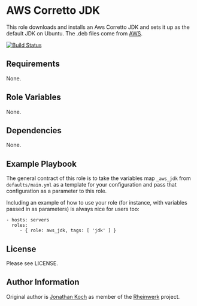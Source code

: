 AWS Corretto JDK
=========

This role downloads and installs an Aws Corretto JDK and sets it up as the default JDK on Ubuntu. The .deb files come from [AWS](https://docs.aws.amazon.com/corretto/).

[![Build Status](https://github.com/Rheinwerk/ansible-role-aws_jdk/actions/workflows/ci.yml/badge.svg)](https://github.com/Rheinwerk/ansible-role-aws_jdk/actions/workflows/ci.yml)

Requirements
------------

None.

Role Variables
--------------

None.

Dependencies
-----------

None.

Example Playbook
----------------

The general contract of this role is to take the variables map `_aws_jdk` from `defaults/main.yml` as a template for your configuration and pass that configuration as a parameter to this role.

Including an example of how to use your role (for instance, with variables passed in as parameters) is always nice for users too:

    - hosts: servers
      roles:
         - { role: aws_jdk, tags: [ 'jdk' ] }

License
-------

Please see LICENSE.

Author Information
------------------

Original author is [Jonathan Koch](https://github.com/devthat) as member of the [Rheinwerk](https://github.com/Rheinwerk) project.
